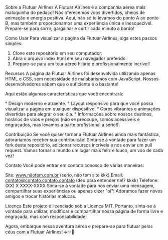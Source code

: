 Sobre a Flutuar Airlines
A Flutuar Airlines é a companhia aérea mais maluquinha do pedaço! Nós oferecemos voos divertidos, cheios de animação e energia positiva. Aqui, não só te levamos do ponto A ao ponto B,
mas também proporcionamos uma experiência única e inesquecível. Prepare-se para sorrir, gargalhar e curtir cada minuto a bordo!

Como Usar
Para visualizar a página da Flutuar Airlines, siga estes passos simples:

1. Clone este repositório em seu computador:
2. Abra o arquivo index.html em seu navegador preferido.
3. Prepare-se para um tour aéreo hilário e profissionalmente incrível!

Recursos
A página da Flutuar Airlines foi desenvolvida utilizando apenas HTML e CSS, sem necessidade de malabarismos com JavaScript. Nossos desenvolvedores sabem que o suficiente é o bastante!

Aqui estão algumas características que você encontrará:

° Design moderno e atraente.
° Layout responsivo para que você possa visualizar a página em qualquer dispositivo.
° Cores vibrantes e animações divertidas para alegrar o seu dia.
° Informações sobre nossos destinos, horários de voos e preços (não se preocupe, somos acessíveis e engraçados, mas levamos a parte profissional a sério!).

Contribuição
Se você quiser tornar a Flutuar Airlines ainda mais fantástica, adoraríamos receber sua contribuição! Sinta-se à vontade para fazer um fork deste repositório,
adicionar recursos incríveis e nos enviar um pull request. Vamos tornar o mundo um lugar mais feliz e louco, um voo de cada vez!

Contato
Você pode entrar em contato conosco de várias maneiras:

Site: www.nãotem.com.br (serio, não tem site kkk)
Email: contato@contato.contato.contato (deu para entender né!? kkkk)
Telefone: (XX) X XXXX-XXXX
Sinta-se à vontade para nos enviar uma mensagem, compartilhar suas experiências ou apenas dizer "oi"! Adoramos fazer novos amigos e trocar histórias malucas.

Licença
Este projeto é licenciado sob a Licença MIT. Portanto, sinta-se à vontade para utilizar, modificar e compartilhar nossa página de forma livre e engraçada, mas com responsabilidade!

Agora, embarque nessa aventura aérea e prepare-se para flutuar pelos céus com a Flutuar Airlines! ✈️✨🌈
